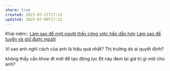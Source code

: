 ```yaml
---
share: true
created: 2025-03-27T17:13
updated: 2025-07-09T17:32
---
```

Khái niệm:: 
[Làm sao để một người thấy công việc hấp dẫn hơn](../M%E1%BA%A1ng%20k%E1%BA%BFt%20n%E1%BB%91i%20nhu%20c%E1%BA%A7u/L%C3%A0m%20sao%20%C4%91%E1%BB%83%20m%E1%BB%99t%20ng%C6%B0%E1%BB%9Di%20th%E1%BA%A5y%20c%C3%B4ng%20vi%E1%BB%87c%20h%E1%BA%A5p%20d%E1%BA%ABn%20h%C6%A1n.md)
[Làm sao để tuyển và giữ được người](./L%C3%A0m%20sao%20%C4%91%E1%BB%83%20tuy%E1%BB%83n%20v%C3%A0%20gi%E1%BB%AF%20%C4%91%C6%B0%E1%BB%A3c%20ng%C6%B0%E1%BB%9Di.md)

Vì sao anh nghĩ cách của anh là hiệu quả nhất?
Thị trường do ai quyết định?

không thấy cần khoe đt mới để tạo động lực
Đt này đem lại giá trị gì mới cho anh?
